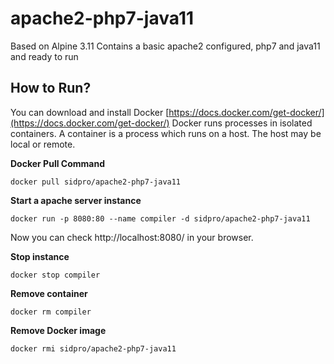 # apache2-php7-java11
Based on Alpine 3.11 Contains a basic apache2 configured, php7 and java11 and ready to run

## How to Run?
You can download and install Docker [https://docs.docker.com/get-docker/](https://docs.docker.com/get-docker/)
Docker runs processes in isolated containers. A container is a process which runs on a host. The host may be local or remote.

**Docker Pull Command**

```
docker pull sidpro/apache2-php7-java11
```
**Start a apache server instance**

```
docker run -p 8080:80 --name compiler -d sidpro/apache2-php7-java11
```
Now you can check http://localhost:8080/ in your browser.


**Stop instance**
```
docker stop compiler
```
**Remove container**
```
docker rm compiler
```
**Remove Docker image**
```
docker rmi sidpro/apache2-php7-java11
```
